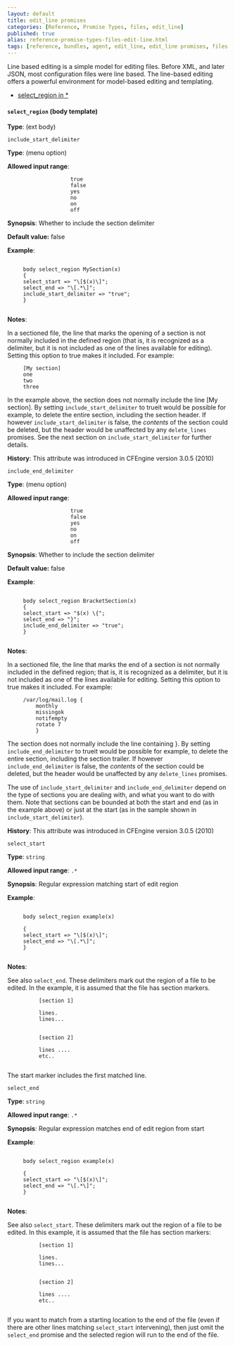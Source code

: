 ```yaml
---
layout: default
title: edit_line promises
categories: [Reference, Promise Types, files, edit_line]
published: true
alias: reference-promise-types-files-edit-line.html
tags: [reference, bundles, agent, edit_line, edit_line promises, files promises]
---
```


Line based editing is a simple model for editing files. Before XML, and
later JSON, most configuration files were line based. The line-based
editing offers a powerful environment for model-based editing and
templating.

-   [select\_region in \*](#select_005fregion-in-_002a)

#### `select_region` (body template)

**Type**: (ext body)

`include_start_delimiter`

**Type**: (menu option)

**Allowed input range**:   

```cf3
                    true
                    false
                    yes
                    no
                    on
                    off
```

**Synopsis**: Whether to include the section delimiter

**Default value:** false

**Example**:  
   

```cf3
     
     body select_region MySection(x)
     {
     select_start => "\[$(x)\]";
     select_end => "\[.*\]";
     include_start_delimiter => "true";
     }
     
```

**Notes**:  
   

In a sectioned file, the line that marks the opening of a section is not
normally included in the defined region (that is, it is recognized as a
delimiter, but it is not included as one of the lines available for
editing). Setting this option to true makes it included. For example:

```cf3
     [My section]
     one
     two
     three
```

In the example above, the section does not normally include the line [My
section]. By setting `include_start_delimiter` to trueit would be
possible for example, to delete the entire section, including the
section header. If however `include_start_delimiter` is false, the
*contents* of the section could be deleted, but the header would be
unaffected by any `delete_lines` promises. See the next section on
`include_start_delimiter` for further details.

**History**: This attribute was introduced in CFEngine version 3.0.5
(2010)   

`include_end_delimiter`

**Type**: (menu option)

**Allowed input range**:   

```cf3
                    true
                    false
                    yes
                    no
                    on
                    off
```

**Synopsis**: Whether to include the section delimiter

**Default value:** false

**Example**:  
   

```cf3
     
     body select_region BracketSection(x)
     {
     select_start => "$(x) \{";
     select_end => "}";
     include_end_delimiter => "true";
     }
     
```

**Notes**:  
   

In a sectioned file, the line that marks the end of a section is not
normally included in the defined region; that is, it is recognized as a
delimiter, but it is not included as one of the lines available for
editing. Setting this option to true makes it included. For example:

```cf3
     /var/log/mail.log {
         monthly
         missingok
         notifempty
         rotate 7
         }
```

The section does not normally include the line containing }. By setting
`include_end_delimiter` to trueit would be possible for example, to
delete the entire section, including the section trailer. If however
`include_end_delimiter` is false, the *contents* of the section could be
deleted, but the header would be unaffected by any `delete_lines`
promises.

The use of `include_start_delimiter` and `include_end_delimiter` depend
on the type of sections you are dealing with, and what you want to do
with them. Note that sections can be bounded at both the start and end
(as in the example above) or just at the start (as in the sample shown
in `include_start_delimiter`).

**History**: This attribute was introduced in CFEngine version 3.0.5
(2010)   

`select_start`

**Type**: `string`

**Allowed input range**: `.*`

**Synopsis**: Regular expression matching start of edit region

**Example**:  
   

```cf3
     
     body select_region example(x)
     
     {
     select_start => "\[$(x)\]";
     select_end => "\[.*\]";
     }
     
```

**Notes**:  
   

See also `select_end`. These delimiters mark out the region of a file to
be edited. In the example, it is assumed that the file has section
markers.

```cf3
          [section 1]
          
          lines.
          lines...
          
          
          [section 2]
          
          lines ....
          etc..
          
```

The start marker includes the first matched line.   

`select_end`

**Type**: `string`

**Allowed input range**: `.*`

**Synopsis**: Regular expression matches end of edit region from start

**Example**:  
   

```cf3
     
     body select_region example(x)
     
     {
     select_start => "\[$(x)\]";
     select_end => "\[.*\]";
     }
     
```

**Notes**:  
   

See also `select_start`. These delimiters mark out the region of a file
to be edited. In this example, it is assumed that the file has section
markers:

```cf3
          [section 1]
          
          lines.
          lines...
          
          
          [section 2]
          
          lines ....
          etc..
          
```

If you want to match from a starting location to the end of the file
(even if there are other lines matching `select_start` intervening),
then just omit the `select_end` promise and the selected region will run
to the end of the file.
